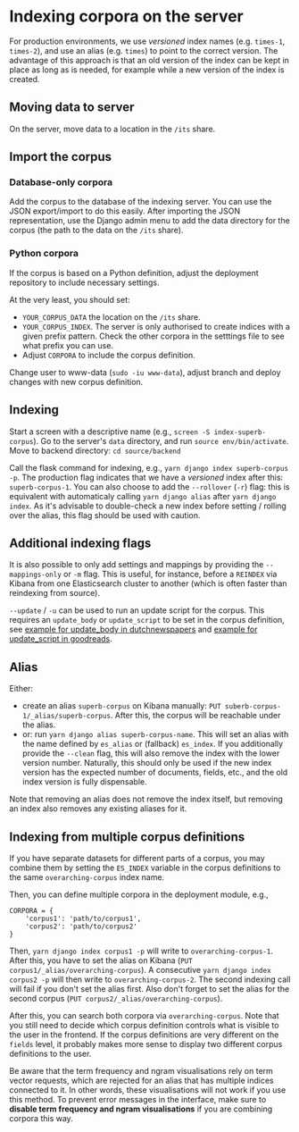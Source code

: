 # Indexing corpora on the server

For production environments, we use *versioned* index names (e.g. `times-1`, `times-2`), and use an alias (e.g. `times`) to point to the correct version. The advantage of this approach is that an old version of the index can be kept in place as long as is needed, for example while a new version of the index is created.


## Moving data to server
On the server, move data to a location in the `/its` share.

## Import the corpus

### Database-only corpora

Add the corpus to the database of the indexing server. You can use the JSON export/import to do this easily. After importing the JSON representation, use the Django admin menu to add the data directory for the corpus (the path to the data on the `/its` share).

### Python corpora

If the corpus is based on a Python definition, adjust the deployment repository to include necessary settings.

At the very least, you should set:
- `YOUR_CORPUS_DATA` the location on the `/its` share.
- `YOUR_CORPUS_INDEX`. The server is only authorised to create indices with a given prefix pattern. Check the other corpora in the setttings file to see what prefix you can use.
- Adjust `CORPORA` to include the corpus definition.

Change user to www-data (`sudo -iu www-data`), adjust branch and deploy changes with new corpus definition.

## Indexing
Start a screen with a descriptive name (e.g., `screen -S index-superb-corpus`). Go to the server's `data` directory, and run `source env/bin/activate`. Move to backend directory: `cd source/backend`

Call the flask command for indexing, e.g., `yarn django index superb-corpus -p`. The production flag indicates that we have a *versioned* index after this: `superb-corpus-1`. You can also choose to add the `--rollover` (`-r`) flag: this is equivalent with automaticaly calling `yarn django alias` after `yarn django index`. As it's advisable to double-check a new index before setting / rolling over the alias, this flag should be used with caution.

## Additional indexing flags

It is also possible to only add settings and mappings by providing the `--mappings-only` or `-m` flag. This is useful, for instance, before a `REINDEX` via Kibana from one Elasticsearch cluster to another (which is often faster than reindexing from source).

`--update` / `-u` can be used to run an update script for the corpus. This requires an `update_body` or `update_script` to be set in the corpus definition, see [example for update_body in dutchnewspapers](backend/corpora/dutchnewspapers/dutchnewspapers_all.py) and [example for update_script in goodreads](backend/corpora/goodreads/goodreads.py).


## Alias
Either:
- create an alias `superb-corpus` on Kibana manually:
`PUT suberb-corpus-1/_alias/superb-corpus`. After this, the corpus will be reachable under the alias.
- or: run `yarn django alias superb-corpus-name`. This will set an alias with the name defined by `es_alias` or (fallback) `es_index`. If you additionally provide the `--clean` flag, this will also remove the index with the lower version number. Naturally, this should only be used if the new index version has the expected number of documents, fields, etc., and the old index version is fully dispensable.

Note that removing an alias does not remove the index itself, but removing an index also removes any existing aliases for it.

## Indexing from multiple corpus definitions
If you have separate datasets for different parts of a corpus, you may combine them by setting the `ES_INDEX` variable in the corpus definitions to the same `overarching-corpus` index name.

Then, you can define multiple corpora in the deployment module, e.g.,
```
CORPORA = {
    'corpus1': 'path/to/corpus1',
    'corpus2': 'path/to/corpus2'
}
```

Then, `yarn django index corpus1 -p` will write to `overarching-corpus-1`. After this, you have to set the alias on Kibana (`PUT corpus1/_alias/overarching-corpus`). A consecutive `yarn django index corpus2 -p` will then write to `overarching-corpus-2`. The second indexing call will fail if you don't set the alias first. Also don't forget to set the alias for the second corpus (`PUT corpus2/_alias/overarching-corpus`).

After this, you can search both corpora via `overarching-corpus`. Note that you still need to decide which corpus definition controls what is visible to the user in the frontend. If the corpus definitions are very different on the `fields` level, it probably makes more sense to display two different corpus definitions to the user.

Be aware that the term frequency and ngram visualisations rely on term vector requests, which are rejected for an alias that has multiple indices connected to it. In other words, these visualisations will not work if you use this method. To prevent error messages in the interface, make sure to  **disable term frequency and ngram visualisations** if you are combining corpora this way.
